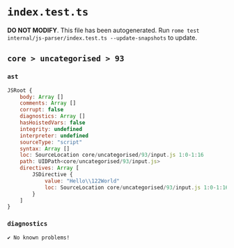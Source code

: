 # `index.test.ts`

**DO NOT MODIFY**. This file has been autogenerated. Run `rome test internal/js-parser/index.test.ts --update-snapshots` to update.

## `core > uncategorised > 93`

### `ast`

```javascript
JSRoot {
	body: Array []
	comments: Array []
	corrupt: false
	diagnostics: Array []
	hasHoistedVars: false
	integrity: undefined
	interpreter: undefined
	sourceType: "script"
	syntax: Array []
	loc: SourceLocation core/uncategorised/93/input.js 1:0-1:16
	path: UIDPath<core/uncategorised/93/input.js>
	directives: Array [
		JSDirective {
			value: "Hello\\122World"
			loc: SourceLocation core/uncategorised/93/input.js 1:0-1:16
		}
	]
}
```

### `diagnostics`

```
✔ No known problems!

```
